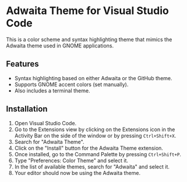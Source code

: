# Adwaita Theme for Visual Studio Code

This is a color scheme and syntax highlighting theme that mimics the Adwaita
theme used in GNOME applications.

## Features

- Syntax highlighting based on either Adwaita or the GitHub theme.
- Supports GNOME accent colors (set manually).
- Also includes a terminal theme.

## Installation

1. Open Visual Studio Code.
2. Go to the Extensions view by clicking on the Extensions icon in the Activity
   Bar on the side of the window or by pressing `Ctrl+Shift+X`.
3. Search for "Adwaita Theme".
4. Click on the "Install" button for the Adwaita Theme extension.
5. Once installed, go to the Command Palette by pressing `Ctrl+Shift+P`.
6. Type "Preferences: Color Theme" and select it.
7. In the list of available themes, search for "Adwaita" and select it.
8. Your editor should now be using the Adwaita theme.
